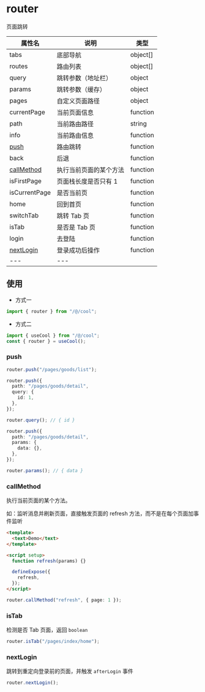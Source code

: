 # router

页面跳转

| 属性名                    | 说明                   | 类型     |
| ------------------------- | ---------------------- | -------- |
| tabs                      | 底部导航               | object[] |
| routes                    | 路由列表               | object[] |
| query                     | 跳转参数（地址栏）     | object   |
| params                    | 跳转参数（缓存）       | object   |
| pages                     | 自定义页面路径         | object   |
| currentPage               | 当前页面信息           | function |
| path                      | 当前路由路径           | string   |
| info                      | 当前路由信息           | function |
| [push](#push)             | 路由跳转               | function |
| back                      | 后退                   | function |
| [callMethod](#callmethod) | 执行当前页面的某个方法 | function |
| isFirstPage               | 页面栈长度是否只有 1   | function |
| isCurrentPage             | 是否当前页             | function |
| home                      | 回到首页               | function |
| switchTab                 | 跳转 Tab 页            | function |
| isTab                     | 是否是 Tab 页          | function |
| login                     | 去登陆                 | function |
| [nextLogin](#nextlogin)   | 登录成功后操作         | function |
| ---                       | ---                    |

## 使用

- 方式一

```ts
import { router } from "/@/cool";
```

- 方式二

```ts
import { useCool } from "/@/cool";
const { router } = useCool();
```

### push

```ts
router.push("/pages/goods/list");
```

```ts
router.push({
  path: "/pages/goods/detail",
  query: {
    id: 1,
  },
});

router.query(); // { id }
```

```ts
router.push({
  path: "/pages/goods/detail",
  params: {
    data: {},
  },
});

router.params(); // { data }
```

### callMethod

执行当前页面的某个方法。

如：监听消息并刷新页面，直接触发页面的 refresh 方法，而不是在每个页面加事件监听

```html
<template>
  <text>Demo</text>
</template>

<script setup>
  function refresh(params) {}

  defineExpose({
    refresh,
  });
</script>
```

```ts
router.callMethod("refresh", { page: 1 });
```

### isTab

检测是否 Tab 页面，返回 `boolean`

```ts
router.isTab("/pages/index/home");
```

### nextLogin

跳转到重定向登录前的页面，并触发 `afterLogin` 事件

```ts
router.nextLogin();
```
